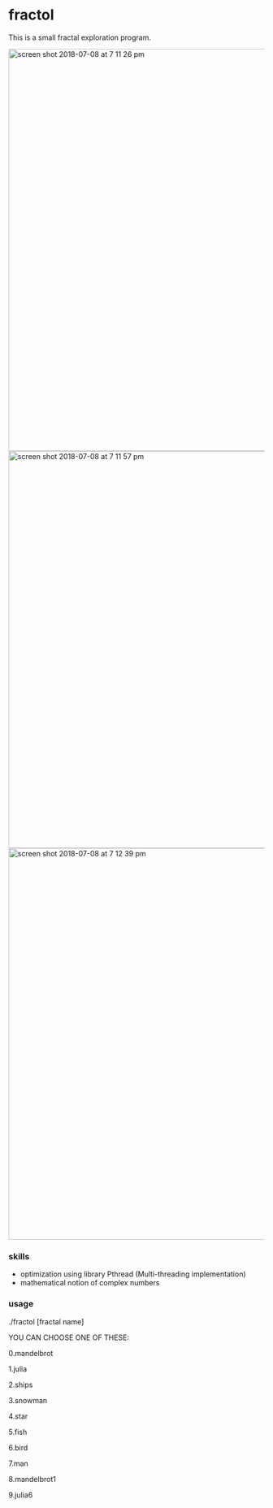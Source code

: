 # fractol
This is a small fractal exploration program.

<img width="792" alt="screen shot 2018-07-08 at 7 11 26 pm" src="https://user-images.githubusercontent.com/36333370/42421733-24c1d328-82e3-11e8-95f2-03556af93714.png">
<img width="782" alt="screen shot 2018-07-08 at 7 11 57 pm" src="https://user-images.githubusercontent.com/36333370/42421735-270e2bea-82e3-11e8-834d-42f8a5a2d9de.png">
<img width="771" alt="screen shot 2018-07-08 at 7 12 39 pm" src="https://user-images.githubusercontent.com/36333370/42421737-28bdf4a2-82e3-11e8-8b56-fc0fbd227ace.png">

### skills ###
- optimization using library Pthread (Multi-threading implementation)
- mathematical notion of complex numbers

### usage ###
./fractol [fractal name]

YOU CAN CHOOSE ONE OF THESE:

0.mandelbrot

1.julia

2.ships

3.snowman

4.star

5.fish

6.bird

7.man

8.mandelbrot1

9.julia6
